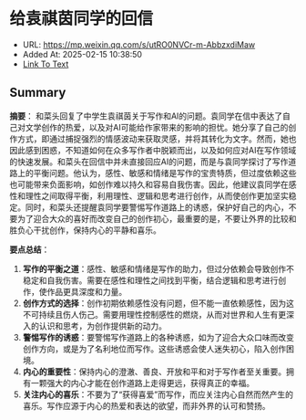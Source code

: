 # 给袁祺茵同学的回信
- URL: https://mp.weixin.qq.com/s/utRO0NVCr-m-AbbzxdiMaw
- Added At: 2025-02-15 10:38:50
- [Link To Text](2025-02-15-给袁祺茵同学的回信_raw.md)

## Summary
**摘要**：
和菜头回复了中学生袁祺茵关于写作和AI的问题。袁同学在信中表达了自己对文学创作的热爱，以及对AI可能给作家带来的影响的担忧。她分享了自己的创作方式，即通过捕捉强烈的情感波动来获取灵感，并将其转化为文字。然而，她也因此感到困惑，不知道如何在众多写作者中脱颖而出，以及如何应对AI在写作领域的快速发展。和菜头在回信中并未直接回应AI的问题，而是与袁同学探讨了写作道路上的平衡问题。他认为，感性、敏感和情绪是写作的宝贵特质，但过度依赖这些也可能带来负面影响，如创作难以持久和容易自我伤害。因此，他建议袁同学在感性和理性之间取得平衡，利用理性、逻辑和思考进行创作，从而使创作更加坚实稳定。同时，和菜头还提醒袁同学要警惕写作道路上的诱惑，保护好自己的内心，不要为了迎合大众的喜好而改变自己的创作初心，最重要的是，不要让外界的比较和胜负心干扰创作，保持内心的平静和喜乐。

**要点总结**：
1.  **写作的平衡之道**：感性、敏感和情绪是写作的助力，但过分依赖会导致创作不稳定和自我伤害。需要在感性和理性之间找到平衡，结合逻辑和思考进行创作，使作品更具深度和力量。
2.  **创作方式的选择**：创作初期依赖感性没有问题，但不能一直依赖感性，因为这不可持续且伤人伤己。需要用理性控制感性的燃烧，从而对世界和人生有更深入的认识和思考，为创作提供新的动力。
3.  **警惕写作的诱惑**：要警惕写作道路上的各种诱惑，如为了迎合大众口味而改变创作方向，或是为了名利地位而写作。这些诱惑会使人迷失初心，陷入创作困境。
4.  **内心的重要性**：保持内心的澄澈、善良、开放和平和对于写作者至关重要。拥有一颗强大的内心才能在创作道路上走得更远，获得真正的幸福。
5.  **关注内心的喜乐**：不要为了“获得喜爱”而写作，而应关注内心自然而然产生的喜乐。写作应源于内心的热爱和表达的欲望，而非外界的认可和赞扬。
